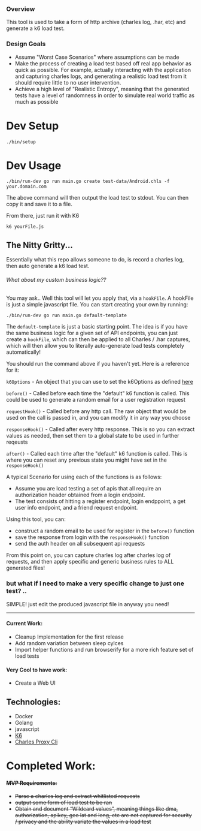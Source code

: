 ### Overview

This tool is used to take a form of http archive (charles log, .har, etc) and generate a k6 load test.

### Design Goals
* Assume "Worst Case Scenarios" where assumptions can be made
* Make the process of creating a load test based off real app behavior as quick as possible. For example, actually interacting with the application and capturing charles logs, and generating a realistic load test from it should require little to no user intervention.
* Achieve a high level of "Realistic Entropy", meaning that the generated tests have a level of randomness in order to simulate real world traffic as much as possible


# Dev Setup

```
./bin/setup
```

# Dev Usage

```
./bin/run-dev go run main.go create test-data/Android.chls -f your.domain.com
```

The above command will then output the load test to stdout. You can then copy it and save it to a file.

From there, just run it with K6

```
k6 yourFile.js
```

## The Nitty Gritty...

Essentially what this repo allows someone to do, is record a charles log, then auto generate a k6 load test.

###### What about my custom business logic??

You may ask.. Well this tool will let you apply that, via a `hookFile`. A hookFile is just a simple javascript file. You can start creating your own by running:

```
./bin/run-dev go run main.go default-template
```

The `default-template` is just a basic starting point. The idea is if you have the same business logic for a given set of API endpoints, you can just create a `hookFile`, which can then be applied to all Charles / .har captures, which will then allow you to literally auto-generate load tests completely automatically!

You should run the command above if you haven't yet. Here is a reference for it:

`k6Options` - An object that you can use to set the k6Options as defined [here](https://docs.k6.io/docs/options)

`before()` - Called before each time the "default" k6 function is called. This could be used to generate a random email for a user registration request

`requestHook()` - Called before any http call. The raw object that would be used on the call is passed in, and you can modify it in any way you choose

`responseHook()` - Called after every http response. This is so you can extract values as needed, then set them to a global state to be used in further reqeusts

`after()` - Called each time after the "default" k6 function is called. This is where you can reset any previous state you might have set in the `responseHook()`

A typical Scenario for using each of the functions is as follows:

* Assume you are load testing a set of apis that all require an authorization header obtained from a login endpoint.
* The test consists of hitting a register endpoint, login endppoint, a get user info endpoint, and a friend request endpoint.

Using this tool, you can:
* construct a random email to be used for register in the `before()` function
* save the response from login with the `responseHook()` function
* send the auth header on all subsequent api requests 

From this point on, you can capture charles log after charles log of requests, and then apply specific and generic business rules to ALL generated files!

### but what if I need to make a very specific change to just one test? ..

SIMPLE! just edit the produced javascript file in anyway you need!

---

#### Current Work:
* Cleanup Implementation for the first release
* Add random variation between sleep cylces
* Import helper functions and run browserify for a more rich feature set of load tests

#### Very Cool to have work:
* Create a Web UI

## Technologies:
* Docker
* Golang
* javascript
* [K6](https://docs.k6.io/docs/)
* [Charles Proxy Cli](https://www.charlesproxy.com/documentation/tools/command-line-tools/)


# Completed Work:

#### ~~MVP Requirements:~~
* ~~Parse a charles log and extract whitlisted requests~~
* ~~output some form of load test to be ran~~
* ~~Obtain and document “Wildcard values”, meaning things like dma, authorization, apikey, geo lat and long, etc are not captured for security / privacy and the ability variate the values in a load test~~